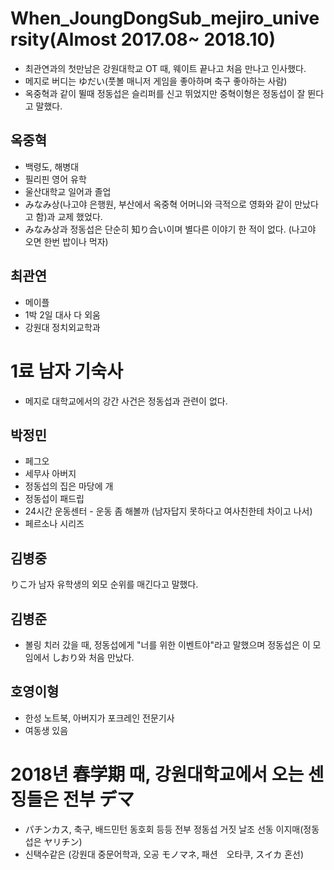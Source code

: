 # When_JoungDongSub_mejiro_university(Almost 2017.08~ 2018.10)

- 최관연과의 첫만남은 강원대학교 OT 때, 웨이트 끝나고 처음 만나고 인사했다.
- 메지로 버디는 ゆだい(풋볼 매니저 게임을 좋아하며 축구 좋아하는 사람)
- 옥중혁과 같이 뛸때 정동섭은 슬리퍼를 신고 뛰었지만 중혁이형은 정동섭이 잘 뛴다고 말했다.

## 옥중혁
- 백령도, 해병대
- 필리핀 영어 유학
- 울산대학교 일어과 졸업
- みなみ상(나고야 은행원, 부산에서 옥중혁 어머니와 극적으로 영화와 같이 만났다고 함)과 교제 했었다.
- みなみ상과 정동섭은 단순히 知り合い이며 별다른 이야기 한 적이 없다. (나고야 오면 한번 밥이나 먹자)

## 최관연 
- 메이플
- 1박 2일 대사 다 외움
- 강원대 정치외교학과


# 1료 남자 기숙사

- 메지로 대학교에서의 강간 사건은 정동섭과 관련이 없다.

## 박정민
- 페그오
- 세무사 아버지
- 정동섭의 집은 마당에 개
- 정동섭이 패드립
- 24시간 운동센터 - 운동 좀 해볼까 (남자답지 못하다고 여사친한테 차이고 나서)
- 페르소나 시리즈


## 김병중

りこ가 남자 유학생의 외모 순위를 매긴다고 말했다.

## 김병준

- 볼링 치러 갔을 때, 정동섭에게 "너를 위한 이벤트야"라고 말했으며 정동섭은 이 모임에서 しおり와 처음 만났다.

## 호영이형

- 한성 노트북, 아버지가 포크레인 전문기사 
- 여동생 있음 


# 2018년 春学期 때, 강원대학교에서 오는 센징들은 전부 デマ
- パチンカス, 축구, 배드민턴 동호회 등등 전부 정동섭 거짓 날조 선동 이지매(정동섭은 ヤリチン)
- 신택수같은 (강원대 중문어학과, 오공 モノマネ, 패션　오타쿠, スイカ 혼선)